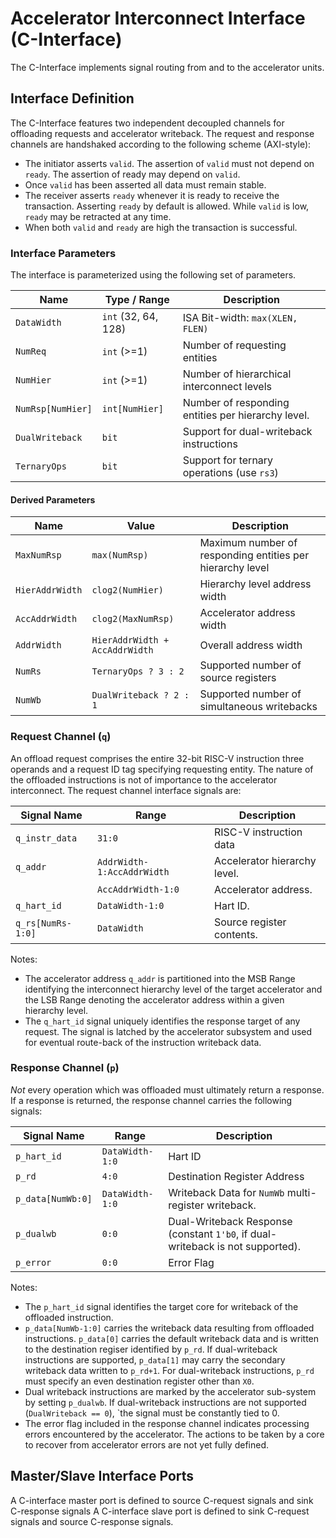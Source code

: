 # Accelerator Interconnect Interface (C-Interface)
The C-Interface implements signal routing from and to the accelerator units.

## Interface Definition

The C-Interface features two independent decoupled channels for offloading requests and accelerator writeback.
The request and response channels are handshaked according to the following scheme (AXI-style):
- The initiator asserts `valid`. The assertion of `valid` must not depend on `ready`. The assertion of ready may depend on `valid`.
- Once `valid` has been asserted all data must remain stable.
- The receiver asserts `ready` whenever it is ready to receive the transaction. Asserting `ready` by default is allowed. While `valid` is low, `ready` may be retracted at any time.
- When both `valid` and `ready` are high the transaction is successful.

### Interface Parameters
The interface is parameterized using the following set of parameters.

| Name              | Type / Range        | Description                                        |
| ----              | ------------        | -----------                                        |
| `DataWidth`       | `int` (32, 64, 128) | ISA Bit-width: `max(XLEN, FLEN)`                   |
| `NumReq`          | `int` (>=1)         | Number of requesting entities                      |
| `NumHier`         | `int` (>=1)         | Number of hierarchical interconnect levels         |
| `NumRsp[NumHier]` | `int[NumHier]`      | Number of responding entities per hierarchy level. |
| `DualWriteback`   | `bit`               | Support for dual-writeback instructions            |
| `TernaryOps`      | `bit`               | Support for ternary operations (use `rs3`)         |

#### Derived Parameters
| Name            | Value                          | Description                                               |
| ----            | -----                          | -----------                                               |
| `MaxNumRsp`     | `max(NumRsp)`                  | Maximum number of responding entities per hierarchy level |
| `HierAddrWidth` | `clog2(NumHier)`               | Hierarchy level address width                             |
| `AccAddrWidth`  | `clog2(MaxNumRsp)`             | Accelerator address width                                 |
| `AddrWidth`     | `HierAddrWidth + AccAddrWidth` | Overall address width                                     |
| `NumRs`         | `TernaryOps ? 3 : 2`           | Supported number of source registers                      |
| `NumWb`         | `DualWriteback ? 2 : 1`        | Supported number of simultaneous writebacks               |

### Request Channel (`q`)
An offload request comprises the entire 32-bit RISC-V instruction three operands and a request ID tag specifying requesting entity.
The nature of the offloaded instructions is not of importance to the accelerator interconnect.
The request channel interface signals are:

| Signal Name       | Range                      | Description                  |
| -----------       | -----                      | -----------                  |
| `q_instr_data`    | `31:0`                     | RISC-V instruction data      |
| `q_addr`          | `AddrWidth-1:AccAddrWidth` | Accelerator hierarchy level. |
|                   | `AccAddrWidth-1:0`         | Accelerator address.         |
| `q_hart_id`       | `DataWidth-1:0`            | Hart ID.                     |
| `q_rs[NumRs-1:0]` | `DataWidth`                | Source register contents.    |

Notes:
  - The accelerator address `q_addr` is partitioned into the MSB Range identifying the interconnect hierarchy level of the target accelerator and the LSB Range denoting the accelerator address within a given hierarchy level.
  - The `q_hart_id` signal uniquely identifies the response target of any request.
    The signal is latched by the accelerator subsystem and used for eventual route-back of the instruction writeback data.

### Response Channel (`p`)
*Not* every operation which was offloaded must ultimately return a response.
If a response is returned, the response channel carries the following signals:

| Signal Name       | Range           | Description                                                                    |
| -----------       | -----           | -----------                                                                    |
| `p_hart_id`       | `DataWidth-1:0` | Hart ID                                                                        |
| `p_rd`            | `4:0`           | Destination Register Address                                                   |
| `p_data[NumWb:0]` | `DataWidth-1:0` | Writeback Data for `NumWb` multi-register writeback.                           |
| `p_dualwb`        | `0:0`           | Dual-Writeback Response (constant `1'b0`, if dual-writeback is not supported). |
| `p_error`         | `0:0`           | Error Flag                                                                     |

Notes:
  - The `p_hart_id` signal identifies the target core for writeback of the offloaded instruction.
  - `p_data[NumWb-1:0]` carries the writeback data resulting from offloaded instructions.
    `p_data[0]` carries the default writeback data and is written to the destination regiser identified by `p_rd`.
    If dual-writeback instructions are supported, `p_data[1]` may carry the secondary writeback data written to `p_rd+1`.
    For dual-writeback instructions, `p_rd` must specify an even destination register other than `X0`.
  - Dual writeback instructions are marked by the accelerator sub-system by setting `p_dualwb`.
    If dual-writeback instructions are not supported (`DualWriteback == 0`), `the signal must be constantly tied to 0.
  - The error flag included in the response channel indicates processing errors encountered by the accelerator.
    The actions to be taken by a core to recover from accelerator errors are not yet fully defined.

## Master/Slave Interface Ports
A C-interface master port is defined to source C-request signals and sink C-response signals
A C-interface slave port is defined to sink C-request signals and source C-response signals.
